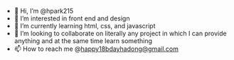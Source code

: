 - 👋 Hi, I’m @hpark215
- 👀 I’m interested in front end and design 
- 🌱 I’m currently learning html, css, and javascript
- 💞️ I’m looking to collaborate on literally any project in which I can provide anything and at the same time learn something
- 📫 How to reach me @happy18bdayhadong@gmail.com

<!---
hpark215/hpark215 is a ✨ special ✨ repository because its `README.md` (this file) appears on your GitHub profile.
You can click the Preview link to take a look at your changes.
--->
